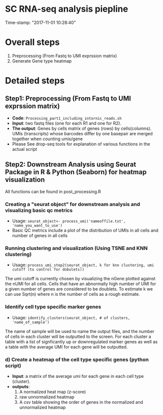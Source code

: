 SC RNA-seq analysis piepline
============================================================
Time-stamp: "2017-11-01 10:28:40"


# Overall steps

1. Preprocessing (From Fastq to UMI exprssion matrix)
2. Generate Gene type heatmap

# Detailed steps
## Step1: Preprocessing (From Fastq to UMI exprssion matrix)

* **Code**: `Processing_part1_including_intornic_reads.sh`
* **Input**: two fastq files (one for each R1 and one for R2).
* **The output**:  Genes by cells  matrix of genes (rows) by cells(columns).  UMIs (transcripts) whose barcodes differ by one basepair are merged together when counting umis/gene 
* Please See drop-seq tools for explanation of various functions in the actual script

## Step2: Downstream Analysis using Seurat Package in R & Python (Seaborn) for heatmap visualization
All functions can be found in post_processing.R 

### Creating a "seurat object" for downstream analysis and visualizing basic qc metrics 

* Usage: `seurat_object<- process_umi('nameoffile.txt', 'name_you_want_to_use')`
* Basic QC metrics include a plot of the distribution of UMIs in all cells and number of genes in all cells

### Running clustering and visualization (Using TSNE and KNN clustering) 

* Usage: `process_umi_step2(seurat_object, k for knn clustering, umi cutoff (to control for dobulets))`

The umi cutoff is currently chosen by visualizing the nGene plotted against the nUMI for all cells.  Cells that have an abnormally high number of UMI 
for a given number of genes are considered to be doublets. To estimate k we can use Sqrt(n) where n is the number of cells as a rough estimate.

### Identify cell type specific marker genes 

* Usage: `identify_clusters(seurat_object, # of clusters, 'name_of_sample')`

The name of sample will be used to name the output files, and the number of cells in each cluster will be outputted to the screen.
For each cluster a table with a list of signficantly up or downregulated marker genes as well as a table with the average UMI for each gene will be outputted. 


### d) Create a heatmap of the cell type specific genes  (python script)
* **Input**: a matrix of the average umi for each gene in each cell type (cluster).
*  **outputs**:
   1. A normalized heat map (z-score)
   2. raw unnormalized heatmap
   3. A csv table showing the order of genes in the normalized and unnormalized heatmap 










